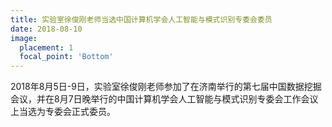 ```yaml
---
title: 实验室徐俊刚老师当选中国计算机学会人工智能与模式识别专委会委员
date: 2018-08-10
image:
  placement: 1
  focal_point: 'Bottom'
---
```


2018年8月5日-9日，实验室徐俊刚老师参加了在济南举行的第七届中国数据挖掘会议，并在8月7日晚举行的中国计算机学会人工智能与模式识别专委会工作会议上当选为专委会正式委员。